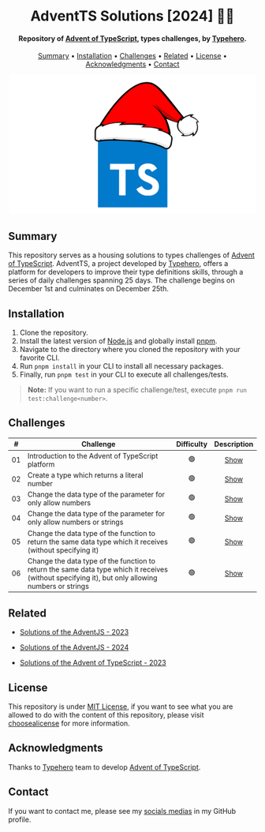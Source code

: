 <h1 align="center">
    AdventTS Solutions [2024] 🎅🎄
</h1>

<h4 align="center">
    Repository of <a href="https://www.adventofts.com/events/2024" target="_blank">Advent of TypeScript<a>, types challenges, by <a href="https://typehero.dev/" target="_blank">Typehero</a>.
</h4>

<p align="center">
    <a href="#----summary">Summary</a> •
    <a href="#----installation">Installation</a> •
    <a href="#----challenges">Challenges</a> •
    <a href="#----related">Related</a> •
    <a href="#----license">License</a> •
    <a href="#----acknowledgments">Acknowledgments</a> •
    <a href="#----contact">Contact</a>
</p>

<p align="center">
    <img src="./.github/adventts-logo.png" width="500">
</p>

<h2>
    Summary
</h2>
<p>
    This repository serves as a housing solutions to types challenges of <a href="https://www.adventofts.com/events/2024" target="_blank">Advent of TypeScript<a>. AdventTS, a project developed by <a href="https://typehero.dev/" target="_blank">Typehero</a>, offers a platform for developers to improve their type definitions skills, through a series of daily challenges spanning 25 days. The challenge begins on December 1st and culminates on December 25th.
</p>

<h2>
    Installation
</h2>
<ol>
    <li>Clone the repository.</li>
    <li>Install the latest version of <a href="https://nodejs.org/es/" target="_blank">Node.js<a> and globally install <a href="https://pnpm.io/installation#using-npm" target="_blank">pnpm<a>.</li>
    <li>Navigate to the directory where you cloned the repository with your favorite CLI.</li>
    <li>Run <code>pnpm install</code> in your CLI to install all necessary packages.</li>
    <li>Finally, run <code>pnpm test</code> in your CLI to execute all challenges/tests.</li>
</ol>

> **Note:** If you want to run a specific challenge/test, execute `pnpm run test:challenge<number>`.

<h2>
    Challenges
</h2>

|  #  | Challenge                                                                                                                                         | Difficulty |        Description         |
| :-: | ------------------------------------------------------------------------------------------------------------------------------------------------- | :--------: | :------------------------: |
| 01  | Introduction to the Advent of TypeScript platform                                                                                                 |     🟢     | [Show](./src/01-challenge) |
| 02  | Create a type which returns a literal number                                                                                                      |     🟢     | [Show](./src/02-challenge) |
| 03  | Change the data type of the parameter for only allow numbers                                                                                      |     🟢     | [Show](./src/03-challenge) |
| 04  | Change the data type of the parameter for only allow numbers or strings                                                                           |     🟢     | [Show](./src/04-challenge) |
| 05  | Change the data type of the function to return the same data type which it receives (without specifying it)                                       |     🟢     | [Show](./src/05-challenge) |
| 06  | Change the data type of the function to return the same data type which it receives (without specifying it), but only allowing numbers or strings |     🟢     | [Show](./src/06-challenge) |

<h2>
    Related
</h2>
<p>
    <ul>
        <li>
            <a href="https://github.com/hozlucas28/AdventJS-Solutions-2023" target="_blank">Solutions of the AdventJS - 2023</a>
        </li>
    </ul>
    <ul>
        <li>
            <a href="https://github.com/hozlucas28/AdventJS-Solutions-2024" target="_blank">Solutions of the AdventJS - 2024</a>
        </li>
    </ul>
    <ul>
        <li>
            <a href="https://github.com/hozlucas28/AdventTS-Solutions-2023" target="_blank">Solutions of the Advent of TypeScript - 2023</a>
        </li>
    </ul>
</p>

<h2>
    License
</h2>
<p>
    This repository is under <a href="./LICENSE" target="_blank">MIT License</a>, if you want to see what you are allowed to do with the content of this repository, please visit <a href="https://choosealicense.com/licenses/" target="_blank">choosealicense</a> for more information.
</p>

<h2>
    Acknowledgments
</h2>
<p>
    Thanks to <a href="https://typehero.dev/" target="_blank">Typehero</a> team to develop <a href="https://www.adventofts.com/events/2024" target="_blank">Advent of TypeScript<a>.
</p>

<h2>
    Contact
</h1>
<p>
    If you want to contact me, please see my <a href="https://github.com/hozlucas28" target="_blank">socials medias</a> in my GitHub profile.
</p>
